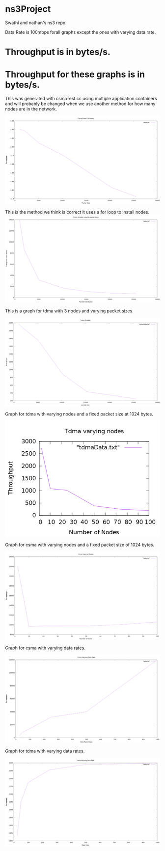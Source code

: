 # ns3Project
Swathi and nathan's ns3 repo.

Data Rate is 100mbps forall graphs except the ones with varying data rate.

Throughput is in bytes/s.
=======
Throughput for these graphs is in bytes/s.
=======

This was generated with csmaTest.cc using multiple application containers and will probably be changed when we use another method for how many nodes are in the network.

![application container](graphData/csma3Nodes.png)

This is the method we think is correct it uses a for loop to install nodes. 
![ForLoop](graphData/csma1Withloop.png)


This is a graph for tdma with 3 nodes and varying packet sizes.

![tdmapacketsize](graphData/tdma3NodesVaryingPacketsSize.png)

Graph for tdma with varying nodes and a fixed packet size at 1024 bytes.

![tdmaVaryingNodes](graphData/tdma1024VaryingNodes.png)

Graph for csma with varying nodes and a fixed packet size of 1024 bytes.

![csmaVaryingNodes](graphData/csma1024VaryingNodes.png)

Graph for csma with varying data rates.

![csmaVaryingDataRate](graphData/csmaVaryingDataRate.png)

Graph for tdma with varying data rates.

![tdmaVaryingDataRate](graphData/tdma3VaryingDataRate.png)
